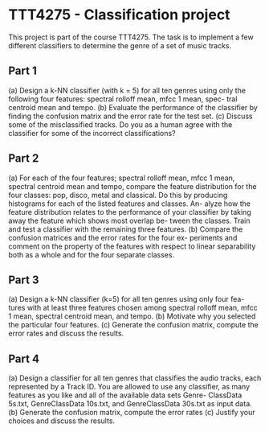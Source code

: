 # TTT4275 - Classification project
This project is part of the course TTT4275.
The task is to implement a few different classifiers to determine the genre of a set of music tracks.

## Part 1
(a) Design a k-NN classifier (with k = 5) for all ten genres using only the following four features: spectral rolloff mean, mfcc 1 mean, spec- tral centroid mean and tempo.
(b) Evaluate the performance of the classifier by finding the confusion matrix and the error rate for the test set.
(c) Discuss some of the misclassified tracks. Do you as a human agree with the classifier for some of the incorrect classifications?

## Part 2
(a) For each of the four features; spectral rolloff mean, mfcc 1 mean, spectral centroid mean and tempo, compare the feature distribution for the four classes: pop, disco, metal and classical. Do this by producing histograms for each of the listed features and classes. An- alyze how the feature distribution relates to the performance of your classifier by taking away the feature which shows most overlap be- tween the classes. Train and test a classifier with the remaining three features.
(b) Compare the confusion matrices and the error rates for the four ex- periments and comment on the property of the features with respect to linear separability both as a whole and for the four separate classes.

## Part 3
(a) Design a k-NN classifier (k=5) for all ten genres using only four fea- tures with at least three features chosen among spectral rolloff mean, mfcc 1 mean, spectral centroid mean, and tempo.
(b) Motivate why you selected the particular four features.
(c) Generate the confusion matrix, compute the error rates and discuss the results.

## Part 4
(a) Design a classifier for all ten genres that classifies the audio tracks, each represented by a Track ID. You are allowed to use any classifier, as many features as you like and all of the available data sets Genre- ClassData 5s.txt, GenreClassData 10s.txt, and GenreClassData 30s.txt as input data.
(b) Generate the confusion matrix, compute the error rates
(c) Justify your choices and discuss the results.
